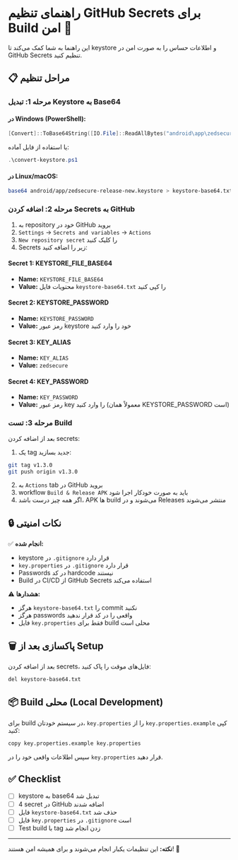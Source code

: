 # راهنمای تنظیم GitHub Secrets برای Build امن 🔐

این راهنما به شما کمک می‌کند تا keystore و اطلاعات حساس را به صورت امن در GitHub Secrets تنظیم کنید.

## 📋 مراحل تنظیم

### مرحله 1: تبدیل Keystore به Base64

#### در Windows (PowerShell):
```powershell
[Convert]::ToBase64String([IO.File]::ReadAllBytes("android\app\zedsecure-release-new.keystore")) | Out-File -FilePath keystore-base64.txt -Encoding ASCII
```

یا استفاده از فایل آماده:
```powershell
.\convert-keystore.ps1
```

#### در Linux/macOS:
```bash
base64 android/app/zedsecure-release-new.keystore > keystore-base64.txt
```

### مرحله 2: اضافه کردن Secrets به GitHub

1. به repository خود در GitHub بروید
2. `Settings` → `Secrets and variables` → `Actions`
3. `New repository secret` را کلیک کنید
4. Secrets زیر را اضافه کنید:

#### Secret 1: KEYSTORE_FILE_BASE64
- **Name:** `KEYSTORE_FILE_BASE64`
- **Value:** محتویات فایل `keystore-base64.txt` را کپی کنید

#### Secret 2: KEYSTORE_PASSWORD
- **Name:** `KEYSTORE_PASSWORD`
- **Value:** رمز عبور keystore خود را وارد کنید

#### Secret 3: KEY_ALIAS
- **Name:** `KEY_ALIAS`
- **Value:** `zedsecure`

#### Secret 4: KEY_PASSWORD
- **Name:** `KEY_PASSWORD`
- **Value:** رمز عبور key را وارد کنید (معمولاً همان KEYSTORE_PASSWORD است)

### مرحله 3: تست Build

بعد از اضافه کردن secrets:

1. یک tag جدید بسازید:
```bash
git tag v1.3.0
git push origin v1.3.0
```

2. به `Actions` tab در GitHub بروید
3. workflow `Build & Release APK` باید به صورت خودکار اجرا شود
4. اگر همه چیز درست باشد، APK ها build می‌شوند و در Releases منتشر می‌شوند

## 🔒 نکات امنیتی

✅ **انجام شده:**
- keystore در `.gitignore` قرار دارد
- `key.properties` در `.gitignore` قرار دارد
- Passwords در کد hardcode نیستند
- Build در CI/CD از GitHub Secrets استفاده می‌کند

⚠️ **هشدارها:**
- هرگز `keystore-base64.txt` را commit نکنید
- هرگز passwords واقعی را در کد قرار ندهید
- فایل `key.properties` فقط برای build محلی است

## 🗑️ پاکسازی بعد از Setup

بعد از اضافه کردن secrets، فایل‌های موقت را پاک کنید:
```bash
del keystore-base64.txt
```

## 📦 Build محلی (Local Development)

برای build در سیستم خودتان، `key.properties` را از `key.properties.example` کپی کنید:

```bash
copy key.properties.example key.properties
```

سپس اطلاعات واقعی خود را در `key.properties` قرار دهید.

## ✅ Checklist

- [ ] keystore به base64 تبدیل شد
- [ ] 4 secret در GitHub اضافه شدند
- [ ] فایل `keystore-base64.txt` حذف شد
- [ ] فایل `key.properties` در `.gitignore` است
- [ ] Test build با tag زدن انجام شد

---

**نکته:** این تنظیمات یکبار انجام می‌شوند و برای همیشه امن هستند! 🚀

